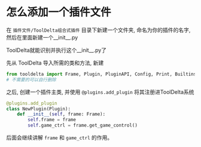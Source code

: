 # 怎么添加一个插件文件
在 `插件文件/ToolDelta组合式插件` 目录下新建一个文件夹, 命名为你的插件的名字, 然后在里面新建一个__init__.py

ToolDelta就能识别并执行这个__init__.py了

先从 ToolDelta 导入所需的类和方法, 新建
```python
from tooldelta import Frame, Plugin, PluginAPI, Config, Print, Builtins, plugins
# 不需要的可以自行删除
```
之后, 创建一个插件主类, 并使用 `@plugins.add_plugin` 将其注册进ToolDelta系统
```python
@plugins.add_plugin
class NewPlugin(Plugin):
    def __init__(self, frame: Frame):
        self.frame = frame
        self.game_ctrl = frame.get_game_control()
```
后面会继续讲解 `frame` 和 `game_ctrl` 的作用。